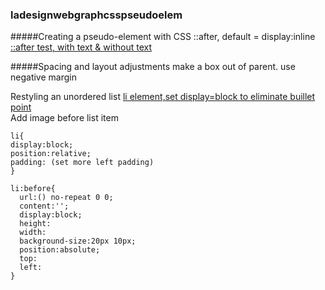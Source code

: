 ### ladesignwebgraphcsspseudoelem
#####Creating a pseudo-element with CSS
::after, default = display:inline  
[::after test, with text & without text](https://jsfiddle.net/rengokantai/53mmg4u2/)  

#####Spacing and layout adjustments
make a box out of parent. use negative margin  

Restyling an unordered list
[li element,set display=block to eliminate buillet point](https://jsfiddle.net/rengokantai/u69y0f4k/)  
Add image before list item
```
li{
display:block;
position:relative;
padding: (set more left padding)
}

li:before{
  url:() no-repeat 0 0;
  content:'';
  display:block;
  height:
  width:
  background-size:20px 10px;
  position:absolute;
  top:
  left:
}
```
